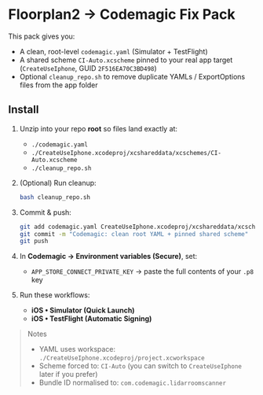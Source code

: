 # Floorplan2 → Codemagic Fix Pack

This pack gives you:
- A clean, root-level `codemagic.yaml` (Simulator + TestFlight)
- A shared scheme `CI-Auto.xcscheme` pinned to your real app target (`CreateUseIphone`, GUID `2F516EA70C3BD498`)
- Optional `cleanup_repo.sh` to remove duplicate YAMLs / ExportOptions files from the app folder

## Install

1) Unzip into your repo **root** so files land exactly at:
   - `./codemagic.yaml`
   - `./CreateUseIphone.xcodeproj/xcshareddata/xcschemes/CI-Auto.xcscheme`
   - `./cleanup_repo.sh`

2) (Optional) Run cleanup:
   ```bash
   bash cleanup_repo.sh
   ```

3) Commit & push:
   ```bash
   git add codemagic.yaml CreateUseIphone.xcodeproj/xcshareddata/xcschemes/CI-Auto.xcscheme cleanup_repo.sh
   git commit -m "Codemagic: clean root YAML + pinned shared scheme"
   git push
   ```

4) In **Codemagic → Environment variables (Secure)**, set:
   - `APP_STORE_CONNECT_PRIVATE_KEY` → paste the full contents of your `.p8` key

5) Run these workflows:
   - **iOS • Simulator (Quick Launch)**
   - **iOS • TestFlight (Automatic Signing)**

> Notes
> - YAML uses workspace: `./CreateUseIphone.xcodeproj/project.xcworkspace`
> - Scheme forced to: `CI-Auto` (you can switch to `CreateUseIphone` later if you prefer)
> - Bundle ID normalised to: `com.codemagic.lidarroomscanner`
